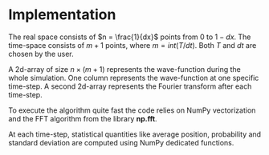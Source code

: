 # Implementation

The real space consists of $n = \frac{1}{dx}$ points from $0$ to $1 - dx$.
The time-space consists of $m+1$ points, where $m = int(T / dt)$. Both $T$ and $dt$ are chosen by the user. 

A 2d-array of size $n \times (m+1)$ represents the wave-function during the whole simulation. One column represents the wave-function at one specific time-step.
A second 2d-array represents the Fourier transform after each time-step.

To execute the algorithm quite fast the code relies on NumPy vectorization and the FFT algorithm from the library **np.fft**.

At each time-step, statistical quantities like average position, probability and standard deviation are computed using NumPy dedicated functions.